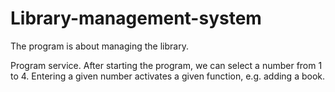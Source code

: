 # Library-management-system

The program is about managing the library.


Program service. After starting the program, we can select a number from 1 to 4. Entering a given number activates a given function, e.g. adding a book.

